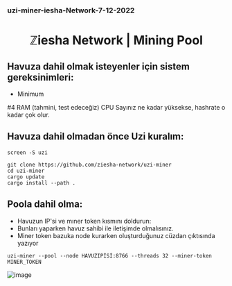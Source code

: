 ### uzi-miner-iesha-Network-7-12-2022

<h1 align="center"> ℤiesha Network | Mining Pool </h1>



## Havuza dahil olmak isteyenler için sistem gereksinimleri:

* Minimum

#4 RAM (tahmini, test edeceğiz)
CPU Sayınız ne kadar yüksekse, hashrate o kadar çok olur.


## Havuza dahil olmadan önce Uzi kuralım:
```
screen -S uzi
```
```
git clone https://github.com/ziesha-network/uzi-miner
cd uzi-miner
cargo update
cargo install --path .
```

## Poola dahil olma:

* Havuzun IP'si ve mıner token kısmını doldurun:
* Bunları yaparken havuz sahibi ile iletişimde olmalısınız.
* Miner token bazuka node kurarken oluşturduğunuz cüzdan çıktısında yazıyor
```
uzi-miner --pool --node HAVUZIPİSİ:8766 --threads 32 --miner-token MINER_TOKEN
```

![image](https://user-images.githubusercontent.com/101149671/203015859-ee201937-82a4-40cb-a59e-a408a64acc96.png)
